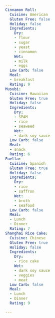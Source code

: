 ```yaml
---
Cinnamon Roll:
  Cuisine: American
  Gluten Free: false
  Holiday: false
  Ingredients:
    Dry:
    - flour
    - sugar
    - yeast
    - cinnamon
    Wet:
    - milk
    - eggs
  Low Carb: false
  Meal:
  - breakfast
  Rating: 9
Musubi:
  Cuisine: Hawaiian
  Gluten Free: true
  Holiday: false
  Ingredients:
    Dry:
    - SPAM
    - rice
    - seaweed
    Wet:
    - dark soy sauce
  Low Carb: false
  Meal:
  - snack
  Rating: 6
Paella:
  Cuisine: Spanish
  Gluten Free: true
  Holiday: false
  Ingredients:
    Dry:
    - rice
    - saffron
    Wet:
    - broth
    - seafood
  Low Carb: false
  Meal:
  - Lunch
  - Dinner
  Rating: 7
Shanghai Rice Cake:
  Cuisine: Chinese
  Gluten Free: true
  Holiday: false
  Ingredients:
    Dry:
    - rice cake
    Wet:
    - dark soy sauce
    - veggies
    - meat
  Low Carb: false
  Meal:
  - Lunch
  - Dinner
  Rating: 9

---
```

